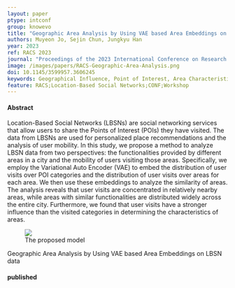 ```yaml
---
layout: paper
ptype: intconf 
group: knowevo
title: "Geographic Area Analysis by Using VAE based Area Embeddings on LBSN data"
authors: Muyeon Jo, Sejin Chun, Jungkyu Han
year: 2023
ref: RACS 2023
journal: "Proceedings of the 2023 International Conference on Research in Adaptive and Convergent Systems"
image: /images/papers/RACS-Geographic-Area-Analysis.png
doi: 10.1145/3599957.3606245
keywords: Geographical Influence, Point of Interest, Area Characteristics, Location-based Social Network
feature: RACS;Location-Based Social Networks;CONF;Workshop
---
```


<h4><span class="badge badge-info">Abstract</span></h4>
Location-Based Social Networks (LBSNs) are social networking services that allow users to share the Points of Interest (POIs) they have visited. The data from LBSNs are used for personalized place recommendations and the analysis of user mobility. In this study, we propose a method to analyze LBSN data from two perspectives: the functionalities provided by different areas in a city and the mobility of users visiting those areas. Specifically, we employ the Variational Auto Encoder (VAE) to embed the distribution of user visits over POI categories and the distribution of user visits over areas for each area. We then use these embeddings to analyze the similarity of areas. The analysis reveals that user visits are concentrated in relatively nearby areas, while areas with similar functionalities are distributed widely across the entire city. Furthermore, we found that user visits have a stronger influence than the visited categories in determining the characteristics of areas.

<figure>
    <img class="pull-left pad-right media-object d-none d-sm-block" src="{{ page.image }}">
    <figcaption>The proposed model</figcaption>
</figure>


<div class="alert alert-warning" role="alert">
   Geographic Area Analysis by Using VAE based Area Embeddings on LBSN data
</div>

<h4><span class="badge badge-info">published</span></h4>